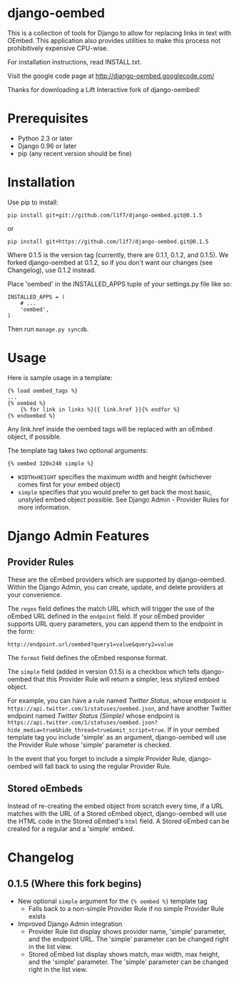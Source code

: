 django-oembed
=======================

This is a collection of tools for Django to allow for replacing links in text
with OEmbed.  This application also provides utilities to make this process not
prohibitively expensive CPU-wise.

For installation instructions, read INSTALL.txt.

Visit the google code page at http://django-oembed.googlecode.com/

Thanks for downloading a Lift Interactive fork of django-oembed!

Prerequisites
=============

- Python 2.3 or later
- Django 0.96 or later
- pip (any recent version should be fine)

Installation
============

Use pip to install:

    pip install git+git://github.com/l1f7/django-oembed.git@0.1.5

or

    pip install git+https://github.com/l1f7/django-oembed.git@0.1.5

Where 0.1.5 is the version tag (currently, there are 0.1.1, 0.1.2, and 0.1.5).
We forked django-oembed at 0.1.2, so if you don't want our changes
(see Changelog), use 0.1.2 instead.

Place 'oembed' in the INSTALLED_APPS tuple of your settings.py file like so:
    
    INSTALLED_APPS = (
        # ...
        'oembed',
    )

Then run ```manage.py syncdb```.

Usage
=====

Here is sample usage in a template:

    {% load oembed_tags %}
    ...
    {% oembed %}
        {% for link in links %}{{ link.href }}{% endfor %}
    {% endoembed %}

Any link.href inside the oembed tags will be replaced with an oEmbed object,
if possible.

The template tag takes two optional arguments:
    
    {% oembed 320x240 simple %}

- ```WIDTHxHEIGHT``` specifies the maximum width and height (whichever comes first for
your embed object)
- ```simple``` specifies that you would prefer to get back the most basic,
  unstyled embed object possible.  See Django Admin - Provider Rules for more
  information.

Django Admin Features
=====================

Provider Rules
--------------

These are the oEmbed providers which are supported by django-oembed.  Within
the Django Admin, you can create, update, and delete providers at your
convenience.

The ```regex``` field defines the match URL which will trigger the use of the
oEmbed URL defined in the ```endpoint``` field.  If your oEmbed provider
supports URL query parameters, you can append them to the endpoint in the form:

    http://endpoint.url/oembed?query1=value&query2=value

The ```format``` field defines the oEmbed response format.

The ```simple``` field (added in version 0.1.5) is a checkbox which tells
django-oembed that this Provider Rule will return a simpler, less stylized
embed object.

For example, you can have a rule named *Twitter Status*, whose
endpoint is ```https://api.twitter.com/1/statuses/oembed.json```, and have
another Twitter endpoint named *Twitter Status (Simple)* whose endpoint is
```https://api.twitter.com/1/statuses/oembed.json?hide_media=true&hide_thread=true&omit_script=true```.  If in your oembed template tag you include 'simple' as an argument,
django-oembed will use the Provider Rule whose 'simple' parameter is checked.

In the event that you forget to include a simple Provider Rule, django-oembed
will fall back to using the regular Provider Rule.

Stored oEmbeds
--------------

Instead of re-creating the embed object from scratch every time, if a URL
matches with the URL of a Stored oEmbed object, django-oembed will use the HTML
code in the Stored oEmbed's ```html``` field.  A Stored oEmbed can be created
for a regular and a 'simple' embed.

Changelog
=========

0.1.5 (Where this fork begins)
------------------------------
- New optional ```simple``` argument for the ```{% oembed %}``` template tag
    - Falls back to a non-simple Provider Rule if no simple Provider Rule
      exists
- Improved Django Admin integration
    - Provider Rule list display shows provider name, 'simple' parameter, and
      the endpoint URL.  The 'simple' parameter can be changed right in the
      list view.
    - Stored oEmbed list display shows match, max width, max height, and the
      'simple' parameter.  The 'simple' parameter can be changed right in the
      list view.
